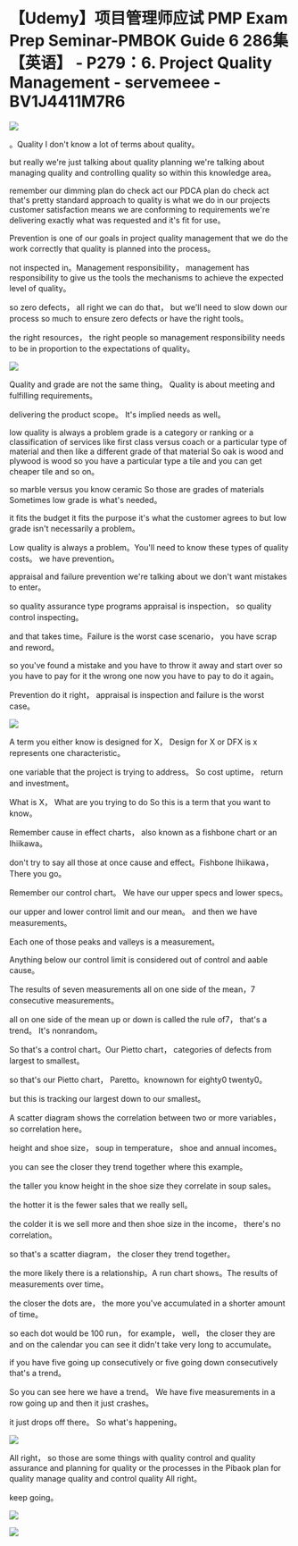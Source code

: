 # 【Udemy】项目管理师应试 PMP Exam Prep Seminar-PMBOK Guide 6  286集【英语】 - P279：6. Project Quality Management - servemeee - BV1J4411M7R6

![](img/827511100d4fd8db6c54ac6b53829795_0.png)

。Quality I don't know a lot of terms about quality。

 but really we're just talking about quality planning we're talking about managing quality and controlling quality so within this knowledge area。

 remember our dimming plan do check act our PDCA plan do check act that's pretty standard approach to quality is what we do in our projects customer satisfaction means we are conforming to requirements we're delivering exactly what was requested and it's fit for use。

Prevention is one of our goals in project quality management that we do the work correctly that quality is planned into the process。

 not inspected in。Management responsibility， management has responsibility to give us the tools the mechanisms to achieve the expected level of quality。

 so zero defects， all right we can do that， but we'll need to slow down our process so much to ensure zero defects or have the right tools。

 the right resources， the right people so management responsibility needs to be in proportion to the expectations of quality。



![](img/827511100d4fd8db6c54ac6b53829795_2.png)

Quality and grade are not the same thing。 Quality is about meeting and fulfilling requirements。

 delivering the product scope。 It's implied needs as well。

 low quality is always a problem grade is a category or ranking or a classification of services like first class versus coach or a particular type of material and then like a different grade of that material So oak is wood and plywood is wood so you have a particular type a tile and you can get cheaper tile and so on。

 so marble versus you know ceramic So those are grades of materials Sometimes low grade is what's needed。

 it fits the budget it fits the purpose it's what the customer agrees to but low grade isn't necessarily a problem。

Low quality is always a problem。You'll need to know these types of quality costs。 we have prevention。

 appraisal and failure prevention we're talking about we don't want mistakes to enter。

 so quality assurance type programs appraisal is inspection， so quality control inspecting。

 and that takes time。Failure is the worst case scenario， you have scrap and reword。

 so you've found a mistake and you have to throw it away and start over so you have to pay for it the wrong one now you have to pay to do it again。

Prevention do it right， appraisal is inspection and failure is the worst case。



![](img/827511100d4fd8db6c54ac6b53829795_4.png)

A term you either know is designed for X， Design for X or DFX is x represents one characteristic。

 one variable that the project is trying to address。 So cost uptime， return and investment。

 What is X， What are you trying to do So this is a term that you want to know。

Remember cause in effect charts， also known as a fishbone chart or an Ihiikawa。

 don't try to say all those at once cause and effect。Fishbone Ihiikawa， There you go。

Remember our control chart。 We have our upper specs and lower specs。

 our upper and lower control limit and our mean。 and then we have measurements。

 Each one of those peaks and valleys is a measurement。

 Anything below our control limit is considered out of control and aable cause。

 The results of seven measurements all on one side of the mean，7 consecutive measurements。

 all on one side of the mean up or down is called the rule of7， that's a trend。 It's nonrandom。

 So that's a control chart。Our Pietto chart， categories of defects from largest to smallest。

 so that's our Pietto chart， Paretto。knownown for  eighty0 twenty0。

 but this is tracking our largest down to our smallest。

A scatter diagram shows the correlation between two or more variables， so correlation here。

 height and shoe size， soup in temperature， shoe and annual incomes。

 you can see the closer they trend together where this example。

 the taller you know height in the shoe size they correlate in soup sales。

 the hotter it is the fewer sales that we really sell。

 the colder it is we sell more and then shoe size in the income， there's no correlation。

 so that's a scatter diagram， the closer they trend together。

 the more likely there is a relationship。A run chart shows。The results of measurements over time。

 the closer the dots are， the more you've accumulated in a shorter amount of time。

 so each dot would be 100 run， for example， well， the closer they are and on the calendar you can see it didn't take very long to accumulate。

 if you have five going up consecutively or five going down consecutively that's a trend。

 So you can see here we have a trend。 We have five measurements in a row going up and then it just crashes。

 it just drops off there。 So what's happening。

![](img/827511100d4fd8db6c54ac6b53829795_6.png)

All right， so those are some things with quality control and quality assurance and planning for quality or the processes in the Pibaok plan for quality manage quality and control quality All right。

 keep going。

![](img/827511100d4fd8db6c54ac6b53829795_8.png)

![](img/827511100d4fd8db6c54ac6b53829795_9.png)